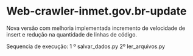 # Web-crawler-inmet.gov.br-update
Nova versão com melhoria implementada incremento de velocidade de insert e redução na quantidade de linhas de código.

Sequencia de execução:
1 º salvar_dados.py
2º ler_arquivos.py
